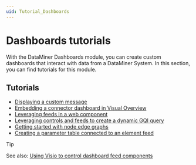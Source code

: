 ```yaml
---
uid: Tutorial_Dashboards
---
```


# Dashboards tutorials

With the DataMiner Dashboards module, you can create custom dashboards that interact with data from a DataMiner System. In this section, you can find tutorials for this module.

## Tutorials

- [Displaying a custom message](xref:Tutorial_Dashboards_Displaying_a_custom_empty_component_message)
- [Embedding a connector dashboard in Visual Overview](xref:Tutorial_Embed_Connector_Dashboard_in_Visio)
- [Leveraging feeds in a web component](xref:Tutorial_Dashboards_Feeds_Web_Component)
- [Leveraging controls and feeds to create a dynamic GQI query](xref:Tutorial_Dashboards_Controls_And_Feeds_Query)
- [Getting started with node edge graphs](xref:Tutorial_Apps_Node_Edge)
- [Creating a parameter table connected to an element feed](xref:Creating_a_parameter_table_connected_to_an_element_feed)

> [!TIP]
> See also: [Using Visio to control dashboard feed components](xref:Using_visio_to_control_dashboard_feed_components)
